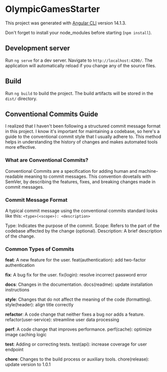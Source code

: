 # OlympicGamesStarter

This project was generated with [Angular CLI](https://github.com/angular/angular-cli) version 14.1.3.

Don't forget to install your node_modules before starting (`npm install`).

## Development server

Run `ng serve` for a dev server. Navigate to `http://localhost:4200/`. The application will automatically reload if you change any of the source files.

## Build

Run `ng build` to build the project. The build artifacts will be stored in the `dist/` directory.

## Conventional Commits Guide

I realized that I haven't been following a structured commit message format in this project. I know it's important for maintaining a codebase, so here's a guide to the conventional commit style that I usually adhere to. This method helps in understanding the history of changes and makes automated tools more effective.

### What are Conventional Commits?
Conventional Commits are a specification for adding human and machine-readable meaning to commit messages. This convention dovetails with SemVer, by describing the features, fixes, and breaking changes made in commit messages.

### Commit Message Format
A typical commit message using the conventional commits standard looks like this:
```<type>(<scope>): <description>```

Type: Indicates the purpose of the commit.
Scope: Refers to the part of the codebase affected by the change (optional).
Description: A brief description of the change.

### Common Types of Commits
**feat**: A new feature for the user.
feat(authentication): add two-factor authentication

**fix**: A bug fix for the user.
fix(login): resolve incorrect password error

**docs**: Changes in the documentation.
docs(readme): update installation instructions

**style**: Changes that do not affect the meaning of the code (formatting).
style(header): align title correctly

**refactor**: A code change that neither fixes a bug nor adds a feature.
refactor(user-service): streamline user data processing

**perf**: A code change that improves performance.
perf(cache): optimize image caching logic

**test**: Adding or correcting tests.
test(api): increase coverage for user endpoint

**chore**: Changes to the build process or auxiliary tools.
chore(release): update version to 1.0.1